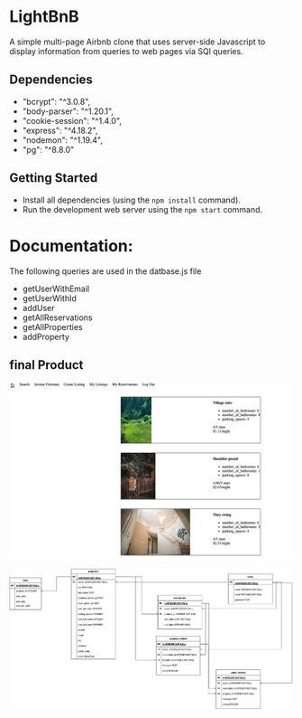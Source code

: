 # LightBnB

A simple multi-page Airbnb clone that uses server-side Javascript to display information from queries to web pages via SQl queries.

## Dependencies

- "bcrypt": "^3.0.8",
- "body-parser": "^1.20.1",
- "cookie-session": "^1.4.0",
- "express": "^4.18.2",
- "nodemon": "^1.19.4",
- "pg": "^8.8.0"

## Getting Started

- Install all dependencies (using the `npm install` command).
- Run the development web server using the `npm start` command.

# Documentation:

The following queries are used in the datbase.js file

- getUserWithEmail 
- getUserWithId 
- addUser
- getAllReservations
- getAllProperties
- addProperty

## final Product
!["Screenshot of listings"](https://github.com/easydoesit/LightBNB/blob/main/LightBnB_WebApp/docs/LightBnb%20Listngs.png)

!["Screenshot of ERD"](https://github.com/easydoesit/LightBNB/blob/main/LightBnB_WebApp/docs/LightBnB_db_diagram.png)